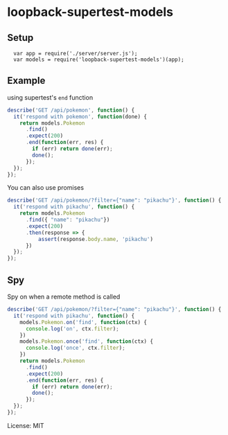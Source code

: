 # loopback-supertest-models

## Setup

```
  var app = require('./server/server.js');
  var models = require('loopback-supertest-models')(app);
```

## Example

using supertest's `end` function 

```javascript
describe('GET /api/pokemon', function() {
  it('respond with pokemon', function(done) {
    return models.Pokemon
      .find()
      .expect(200)
      .end(function(err, res) {
        if (err) return done(err);
        done();
      });
  });
});
```

You can also use promises

```javascript
describe('GET /api/pokemon/?filter={"name": "pikachu"}', function() {
  it('respond with pikachu', function() {
    return models.Pokemon
      .find({ "name": "pikachu"})
      .expect(200)
      .then(response => {
          assert(response.body.name, 'pikachu')
      })
  });
});
```

## Spy

Spy on when a remote method is called 

```javascript
describe('GET /api/pokemon/?filter={"name": "pikachu"}', function() {
  it('respond with pikachu', function() {
    models.Pokemon.on('find', function(ctx) {
      console.log('on', ctx.filter);
    })
    models.Pokemon.once('find', function(ctx) {
      console.log('once', ctx.filter);
    })
    return models.Pokemon
      .find()
      .expect(200)
      .end(function(err, res) {
        if (err) return done(err);
        done();
      });
  });
});
```
License: MIT
